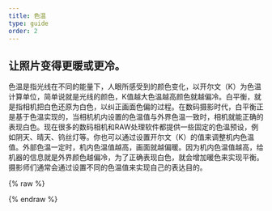```yaml
---
title: 色温
type: guide
order: 2
---
```


## 让照片变得更暖或更冷。

色温是指光线在不同的能量下，人眼所感受到的颜色变化，以开尔文（K）为色温计算单位，简单说就是光线的颜色，K值越大色温越高颜色就越偏冷。白平衡，就是指相机把白色还原为白色，以纠正画面色偏的过程。在数码摄影时代，白平衡正是基于色温实现的，当相机机内设置的色温值与外界色温一致时，相机就能正确的表现白色。现在很多的数码相机和RAW处理软件都提供一些固定的色温预设，例如阴天、晴天、钨丝灯等。你也可以通过设置开尔文（K）的值来调整机内色温值。外部色温一定时，机内色温值越高，画面就越偏暖。因为机内色温值越高，给机器的信息就是外界颜色越偏冷，为了正确表现白色，就会增加暖色来实现平衡。摄影师们通常会通过设置不同的色温值来实现自己的表达目的。


{% raw %}
<canvas></canvas>
<script id="vertex" type="x/shader">
attribute vec4 agl_TexCoord;
attribute vec4 agl_Vertex;
uniform mat4 agl_ModelViewProjectionMatrix;
varying vec4 coord;

void main() {
    coord = agl_TexCoord;
    gl_Position = agl_ModelViewProjectionMatrix * agl_Vertex;
}
</script>
<script id="fragment" type="x/shader">
precision highp float;
varying vec4 coord;
uniform sampler2D texture;
uniform vec4 color;

// Globals
vec3 refWhite, refWhiteRGB;
vec3 adaptTo, adaptFrom;

vec3 D65 = vec3(0.968774, 1.0, 1.121774);
vec3 CCT4K = vec3(1.009802, 1.0, 0.644496);
vec3 CCT20K = vec3(0.995451, 1.0, 1.886109);

// Color Conversions
mat3 matRGBtoXYZ = mat3(
    0.4124564390896922, 0.21267285140562253, 0.0193338955823293,
    0.357576077643909, 0.715152155287818, 0.11919202588130297,
    0.18043748326639894, 0.07217499330655958, 0.9503040785363679
);
mat3 matXYZtoRGB = mat3(
    3.2404541621141045, -0.9692660305051868, 0.055643430959114726,
    -1.5371385127977166, 1.8760108454466942, -0.2040259135167538,
    -0.498531409556016, 0.041556017530349834, 1.0572251882231791
);
mat3 matAdapt = mat3(
    0.8951, -0.7502, 0.0389,
    0.2664, 1.7135, -0.0685,
    -0.1614, 0.0367, 1.0296
);
mat3 matAdaptInv = mat3(
    0.9869929054667123, 0.43230526972339456, -0.008528664575177328,
    -0.14705425642099013, 0.5183602715367776, 0.04004282165408487,
    0.15996265166373125, 0.0492912282128556, 0.9684866957875502
);

vec3 RGBtoXYZ(vec3 rgb){
    vec3 xyz, XYZ;

    xyz = matRGBtoXYZ * rgb;

    // adaption
    XYZ = matAdapt * xyz;
    XYZ *= adaptTo / adaptFrom;
    xyz = matAdaptInv * XYZ;

    return xyz;
}

vec3 XYZtoRGB(vec3 xyz){
    vec3 rgb, RGB;

    // adaption
    RGB = matAdapt * xyz;
    rgb *= adaptFrom/adaptTo;
    xyz = matAdaptInv * RGB;

    rgb = matXYZtoRGB * xyz;

    return rgb;
}

/*=== Luminance and Saturation Functions ===============================*/

float Lum(vec3 c){
  return 0.299*c.r + 0.587*c.g + 0.114*c.b;
}

/*=== Color Temperature ===============================*/

vec3 Temperature(vec3 base, float temperature, float tint) {
  vec3 to, from;

  float luminance = Lum(base);

  if (temperature < 0.0) {
    to = CCT20K;
    from = D65;
  } else {
    to = CCT4K;
    from = D65;
  }

  // mask by luminance
  float temp = abs(temperature) * (1.0 - pow(luminance, 2.72));

  // from
  refWhiteRGB = from;
  // to
  refWhite = vec3(mix(from.x, to.x, temp), mix(1.0, 0.9, tint), mix(from.z, to.z, temp));

  adaptTo = matAdapt * refWhite;
  adaptFrom = matAdapt * refWhiteRGB;
  vec3 xyz = RGBtoXYZ(base);
  vec3 rgb = XYZtoRGB(xyz);
  // brightness compensation
  return rgb * (1.0 + (temp + tint) / 10.0);
}

void main() {
  vec4 colorMap = texture2D(texture, coord.xy);
  vec3 result = colorMap.rgb;

  result = Temperature(result, color[0], color[1]);
  result = mix(colorMap.rgb, result, colorMap.a);

  gl_FragColor = vec4(result, colorMap.a);
}
</script>
<script>
var $ = function(selector) { return document.querySelector(selector) }
var gl = GL.create($('canvas'));
var shader = new GL.Shader(gl, $('#vertex').text, $('#fragment').text)
</script>
{% endraw %}
